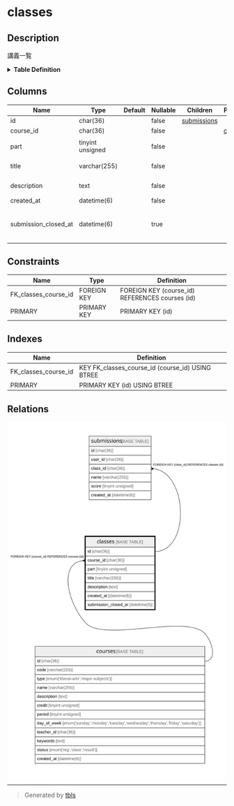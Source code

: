 # classes

## Description

講義一覧

<details>
<summary><strong>Table Definition</strong></summary>

```sql
CREATE TABLE `classes` (
  `id` char(36) COLLATE utf8mb4_bin NOT NULL,
  `course_id` char(36) COLLATE utf8mb4_bin NOT NULL,
  `part` tinyint unsigned NOT NULL,
  `title` varchar(255) COLLATE utf8mb4_bin NOT NULL,
  `description` text COLLATE utf8mb4_bin NOT NULL,
  `created_at` datetime(6) NOT NULL,
  `submission_closed_at` datetime(6) DEFAULT NULL,
  PRIMARY KEY (`id`),
  KEY `FK_classes_course_id` (`course_id`),
  CONSTRAINT `FK_classes_course_id` FOREIGN KEY (`course_id`) REFERENCES `courses` (`id`)
) ENGINE=InnoDB DEFAULT CHARSET=utf8mb4 COLLATE=utf8mb4_bin
```

</details>

## Columns

| Name                 | Type             | Default | Nullable | Children                      | Parents               | Comment                        |
| -------------------- | ---------------- | ------- | -------- | ----------------------------- | --------------------- | ------------------------------ |
| id                   | char(36)         |         | false    | [submissions](submissions.md) |                       |                                |
| course_id            | char(36)         |         | false    |                               | [courses](courses.md) | 科目のID                          |
| part                 | tinyint unsigned |         | false    |                               |                       | 講義の順序                          |
| title                | varchar(255)     |         | false    |                               |                       | 講義のタイトル                        |
| description          | text             |         | false    |                               |                       | 講義の説明                          |
| created_at           | datetime(6)      |         | false    |                               |                       |                                |
| submission_closed_at | datetime(6)      |         | true     |                               |                       | 課題締め切り時のタイムスタンプ                |

## Constraints

| Name                 | Type        | Definition                                      |
| -------------------- | ----------- | ----------------------------------------------- |
| FK_classes_course_id | FOREIGN KEY | FOREIGN KEY (course_id) REFERENCES courses (id) |
| PRIMARY              | PRIMARY KEY | PRIMARY KEY (id)                                |

## Indexes

| Name                 | Definition                                       |
| -------------------- | ------------------------------------------------ |
| FK_classes_course_id | KEY FK_classes_course_id (course_id) USING BTREE |
| PRIMARY              | PRIMARY KEY (id) USING BTREE                     |

## Relations

![er](classes.svg)

---

> Generated by [tbls](https://github.com/k1LoW/tbls)
